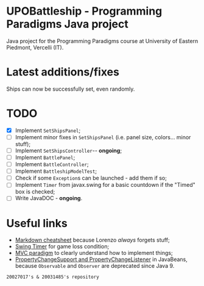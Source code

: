 # UPOBattleship - Programming Paradigms Java project
Java project for the Programming Paradigms course at University of Eastern Piedmont, Vercelli (IT).

# Latest additions/fixes
Ships can now be successfully set, even randomly.

# TODO
 - [x] Implement `SetShipsPanel`;
 - [ ] Implement minor fixes in `SetShipsPanel` (i.e. panel size, colors... minor stuff);
 - [ ] Implement `SetShipsController`-- **ongoing**;
 - [ ] Implement `BattlePanel`;
 - [ ] Implement `BattleController`;
 - [ ] Implement `BattleshipModelTest`;
 - [ ] Check if some `Exception`s can be launched - add them if so;
 - [ ] Implement `Timer` from javax.swing for a basic countdown if the "Timed" box is checked;
 - [ ] Write JavaDOC - **ongoing**.

# Useful links
 - [Markdown cheatsheet](https://www.markdownguide.org/cheat-sheet/) because Lorenzo  _always_  forgets stuff;
 - [Swing Timer](https://docs.oracle.com/javase/tutorial/uiswing/misc/timer.html) for game loss condition;
 - [MVC paradigm](https://www.oracle.com/technical-resources/articles/javase/application-design-with-mvc.html) to clearly understand how to implement things;
 - [PropertyChangeSupport and PropertyChangeListener](https://docs.oracle.com/javase/tutorial/javabeans/writing/properties.html#bound) in JavaBeans, because `Observable` and `Observer` are deprecated since Java 9.
 
`20027017's & 20031485's repository`